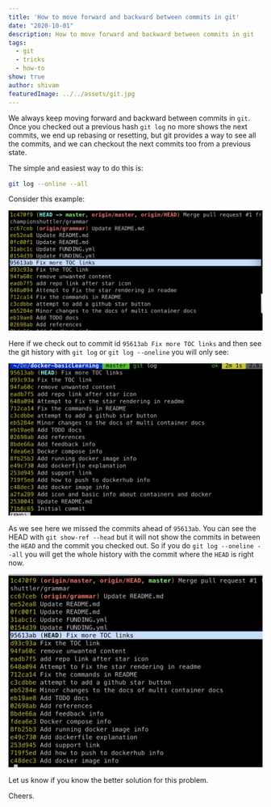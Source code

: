 ```yaml
---
title: 'How to move forward and backward between commits in git'
date: "2020-10-01"
description: How to move forward and backward between commits in git
tags:
  - git
  - tricks
  - how-to
show: true
author: shivam
featuredImage: ../../assets/git.jpg
---
```


We always keep moving forward and backward between commits in `git`. Once you checked out a previous hash `git log` no more shows the next commits, we end up rebasing or resetting, but git provides a way to see all the commits, and we can checkout the next commits too from a previous state.

The simple and easiest way to do this is:

```bash
git log --online --all
```

Consider this example:

![](1.jpg)

Here if we check out to commit id `95613ab Fix more TOC links` and then see the git history with `git log` or `git log --oneline` you will only see:

![](2.jpg)

As we see here we missed the commits ahead of `95613ab`. You can see the HEAD with `git show-ref --head` but it will not show the commits in between the `HEAD` and the commit you checked out. So if you do `git log --oneline --all` you will get the whole history with the commit where the `HEAD` is right now.

![](3.jpg)


Let us know if you know the better solution for this problem.

Cheers.
